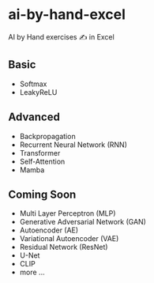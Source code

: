 # ai-by-hand-excel

AI by Hand exercises ✍️ in Excel

## Basic
* Softmax
* LeakyReLU

## Advanced
* Backpropagation
* Recurrent Neural Network (RNN)
* Transformer
* Self-Attention
* Mamba

## Coming Soon
* Multi Layer Perceptron (MLP)
* Generative Adversarial Network (GAN)
* Autoencoder (AE)
* Variational Autoencoder (VAE)
* Residual Network (ResNet)
* U-Net
* CLIP
* more ...
